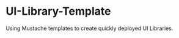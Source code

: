 UI-Library-Template
===================

Using Mustache templates to create quickly deployed UI Libraries.
